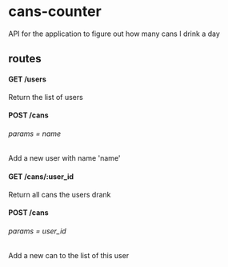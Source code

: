 # cans-counter
API for the application to figure out how many cans I drink a day

## routes

#### GET /users
Return the list of users

#### POST /cans
###### params = name
Add a new user with name 'name'

#### GET /cans/:user_id
Return all cans the users drank

#### POST /cans
###### params = user_id
Add a new can to the list of this user
